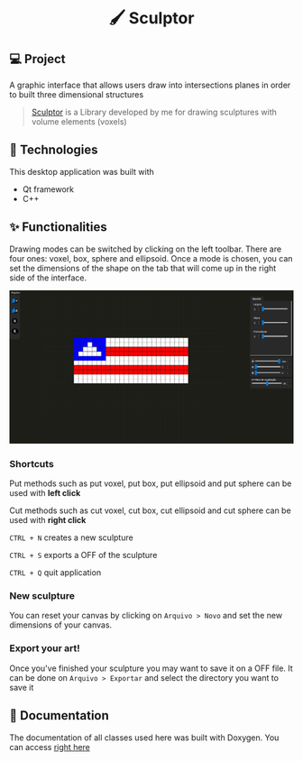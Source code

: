 <h1 align="center"> <b>🖌️ Sculptor</b></h1>

## 💻 Project

A graphic interface that allows users draw into intersections planes in order to built three dimensional structures

> [Sculptor](https://github.com/raphaelramosds/sculptor-lib) is a Library developed by me for drawing sculptures with volume elements (voxels)

## 🚀 Technologies

This desktop application was built with

- Qt framework
- C++

## ✨ Functionalities

Drawing modes can be switched by clicking on the left toolbar. There are four ones: voxel, box, sphere and ellipsoid. Once a mode is chosen, you can set the dimensions of the shape on the tab that will come up in the right side of the interface.

![Demonstração](./assets/bahia.PNG)

### Shortcuts

Put methods such as put voxel, put box, put ellipsoid and put sphere can be used with **left click**

Cut methods such as cut voxel, cut box, cut ellipsoid and cut sphere can be used with **right click**

`CTRL + N` creates a new sculpture

`CTRL + S` exports a OFF of the sculpture

`CTRL + Q` quit application

### New sculpture

You can reset your canvas by clicking on `Arquivo > Novo` and set the new dimensions of your canvas.

### Export your art!

Once you've finished your sculpture you may want to save it on a OFF file. It can be done on `Arquivo > Exportar` and select the directory you want to save it

## 📄 Documentation

The documentation of all classes used here was built with Doxygen. You can access [right here](https://raphaelramosds.github.io/sculptor/interface/)
